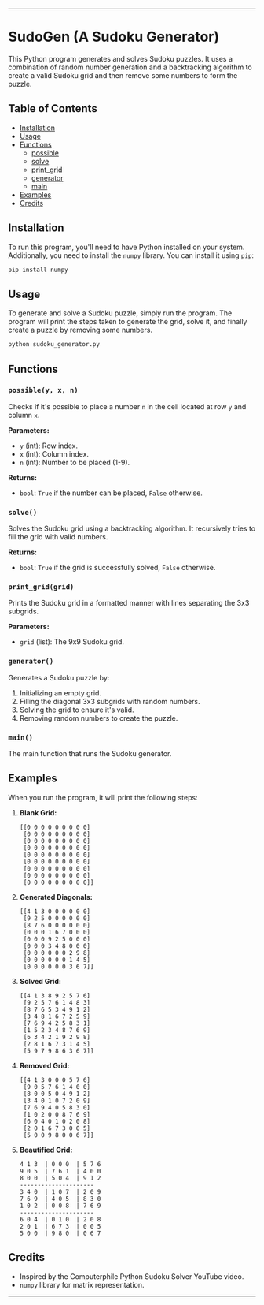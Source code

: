 

---

# SudoGen (A Sudoku Generator)

This Python program generates and solves Sudoku puzzles. It uses a combination of random number generation and a backtracking algorithm to create a valid Sudoku grid and then remove some numbers to form the puzzle.

## Table of Contents
- [Installation](#installation)
- [Usage](#usage)
- [Functions](#functions)
  - [possible](#possible)
  - [solve](#solve)
  - [print_grid](#print_grid)
  - [generator](#generator)
  - [main](#main)
- [Examples](#examples)
- [Credits](#credits)

## Installation
To run this program, you'll need to have Python installed on your system. Additionally, you need to install the `numpy` library. You can install it using `pip`:

```sh
pip install numpy
```

## Usage
To generate and solve a Sudoku puzzle, simply run the program. The program will print the steps taken to generate the grid, solve it, and finally create a puzzle by removing some numbers.

```sh
python sudoku_generator.py
```

## Functions

### `possible(y, x, n)`
Checks if it's possible to place a number `n` in the cell located at row `y` and column `x`.

**Parameters:**
- `y` (int): Row index.
- `x` (int): Column index.
- `n` (int): Number to be placed (1-9).

**Returns:**
- `bool`: `True` if the number can be placed, `False` otherwise.

### `solve()`
Solves the Sudoku grid using a backtracking algorithm. It recursively tries to fill the grid with valid numbers.

**Returns:**
- `bool`: `True` if the grid is successfully solved, `False` otherwise.

### `print_grid(grid)`
Prints the Sudoku grid in a formatted manner with lines separating the 3x3 subgrids.

**Parameters:**
- `grid` (list): The 9x9 Sudoku grid.

### `generator()`
Generates a Sudoku puzzle by:
1. Initializing an empty grid.
2. Filling the diagonal 3x3 subgrids with random numbers.
3. Solving the grid to ensure it's valid.
4. Removing random numbers to create the puzzle.

### `main()`
The main function that runs the Sudoku generator.

## Examples

When you run the program, it will print the following steps:

1. **Blank Grid:**
   ```
   [[0 0 0 0 0 0 0 0 0]
    [0 0 0 0 0 0 0 0 0]
    [0 0 0 0 0 0 0 0 0]
    [0 0 0 0 0 0 0 0 0]
    [0 0 0 0 0 0 0 0 0]
    [0 0 0 0 0 0 0 0 0]
    [0 0 0 0 0 0 0 0 0]
    [0 0 0 0 0 0 0 0 0]
    [0 0 0 0 0 0 0 0 0]]
   ```

2. **Generated Diagonals:**
   ```
   [[4 1 3 0 0 0 0 0 0]
    [9 2 5 0 0 0 0 0 0]
    [8 7 6 0 0 0 0 0 0]
    [0 0 0 1 6 7 0 0 0]
    [0 0 0 9 2 5 0 0 0]
    [0 0 0 3 4 8 0 0 0]
    [0 0 0 0 0 0 2 9 8]
    [0 0 0 0 0 0 1 4 5]
    [0 0 0 0 0 0 3 6 7]]
   ```

3. **Solved Grid:**
   ```
   [[4 1 3 8 9 2 5 7 6]
    [9 2 5 7 6 1 4 8 3]
    [8 7 6 5 3 4 9 1 2]
    [3 4 8 1 6 7 2 5 9]
    [7 6 9 4 2 5 8 3 1]
    [1 5 2 3 4 8 7 6 9]
    [6 3 4 2 1 9 2 9 8]
    [2 8 1 6 7 3 1 4 5]
    [5 9 7 9 8 6 3 6 7]]
   ```

4. **Removed Grid:**
   ```
   [[4 1 3 0 0 0 5 7 6]
    [9 0 5 7 6 1 4 0 0]
    [8 0 0 5 0 4 9 1 2]
    [3 4 0 1 0 7 2 0 9]
    [7 6 9 4 0 5 8 3 0]
    [1 0 2 0 0 8 7 6 9]
    [6 0 4 0 1 0 2 0 8]
    [2 0 1 6 7 3 0 0 5]
    [5 0 0 9 8 0 0 6 7]]
   ```

5. **Beautified Grid:**
   ```
   4 1 3  | 0 0 0  | 5 7 6
   9 0 5  | 7 6 1  | 4 0 0
   8 0 0  | 5 0 4  | 9 1 2
   ---------------------
   3 4 0  | 1 0 7  | 2 0 9
   7 6 9  | 4 0 5  | 8 3 0
   1 0 2  | 0 0 8  | 7 6 9
   ---------------------
   6 0 4  | 0 1 0  | 2 0 8
   2 0 1  | 6 7 3  | 0 0 5
   5 0 0  | 9 8 0  | 0 6 7
   ```

## Credits
- Inspired by the Computerphile Python Sudoku Solver YouTube video.
- `numpy` library for matrix representation.

---


